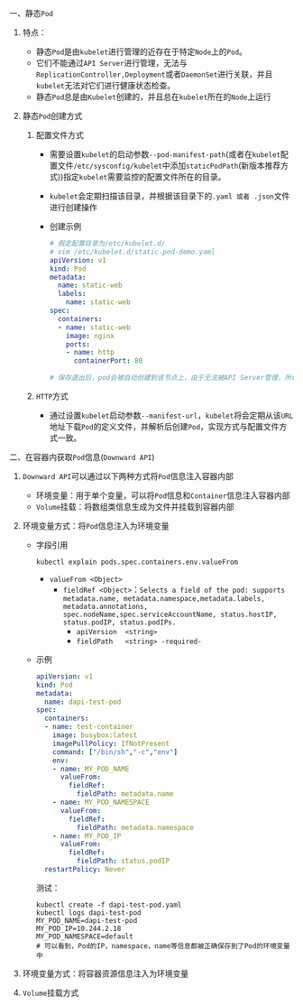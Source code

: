 一、静态`Pod`

1. 特点：

   - 静态`Pod`是由`kubelet`进行管理的近存在于特定`Node`上的`Pod`。
   - 它们不能通过`API Server`进行管理，无法与`ReplicationController,Deployment`或者`DaemonSet`进行关联，并且`kubelet`无法对它们进行健康状态检查。
   - 静态`Pod`总是由`Kubelet`创建的，并且总在`kubelet`所在的`Node`上运行

2. 静态`Pod`创建方式

   1. 配置文件方式

      - 需要设置`kubelet`的启动参数`--pod-manifest-path`(或者在`kubelet`配置文件`/etc/sysconfig/kubelet`中添加`staticPodPath`(新版本推荐方式))指定`kubelet`需要监控的配置文件所在的目录。

      - `kubelet`会定期扫描该目录，并根据该目录下的`.yaml 或者 .json`文件进行创建操作

      - 创建示例

        ```yaml
        # 假定配置目录为/etc/kubelet.d/
        # vim /etc/kubelet.d/static-pod-demo.yaml
        apiVersion: v1
        kind: Pod
        metadata:
          name: static-web
          labels:
            name: static-web
        spec:
          containers:
          - name: static-web
            image: nginx
            ports:
            - name: http
              containerPort: 80
              
        # 保存退出后，pod会被自动创建到该节点上，由于无法被API Server管理，所以无法进行删除操作，只能将 /etc/kubelet.d/下的定义文件删除     
        ```

   2. `HTTP`方式

      - 通过设置`kubelet`启动参数`--manifest-url`，`kubelet`将会定期从该`URL`地址下载`Pod`的定义文件，并解析后创建`Pod`，实现方式与配置文件方式一致。

二、在容器内获取`Pod`信息(`Downward API`)

1. `Downward API`可以通过以下两种方式将`Pod`信息注入容器内部

   - 环境变量：用于单个变量，可以将`Pod`信息和`Container`信息注入容器内部
   - `Volume`挂载：将数组类信息生成为文件并挂载到容器内部

2. 环境变量方式：将`Pod`信息注入为环境变量

   - 字段引用

     `kubectl explain pods.spec.containers.env.valueFrom`

     - `valueFrom <Object>`
       - `fieldRef <Object>`：`Selects a field of the pod: supports metadata.name, metadata.namespace,metadata.labels, metadata.annotations, spec.nodeName,spec.serviceAccountName, status.hostIP, status.podIP, status.podIPs.`
         - `apiVersion	<string>`
         - `fieldPath	<string> -required-`

   - 示例

     ```yaml
     apiVersion: v1
     kind: Pod
     metadata:
       name: dapi-test-pod
     spec:
       containers:
       - name: test-container
         image: busybox:latest
         imagePullPolicy: IfNotPresent
         command: ["/bin/sh","-c","env"]
         env:
         - name: MY_POD_NAME
           valueFrom:
             fieldRef:
               fieldPath: metadata.name
         - name: MY_POD_NAMESPACE
           valueFrom:
             fieldRef:
               fieldPath: metadata.namespace
         - name: MY_POD_IP
           valueFrom:
             fieldRef:
               fieldPath: status.podIP
       restartPolicy: Never
     ```

     测试：

     ```shell
     kubectl create -f dapi-test-pod.yaml
     kubectl logs dapi-test-pod
     MY_POD_NAME=dapi-test-pod
     MY_POD_IP=10.244.2.18
     MY_POD_NAMESPACE=default
     # 可以看到，Pod的IP，namespace，name等信息都被正确保存到了Pod的环境变量中
     ```

3. 环境变量方式：将容器资源信息注入为环境变量

   

4. `Volume`挂载方式

